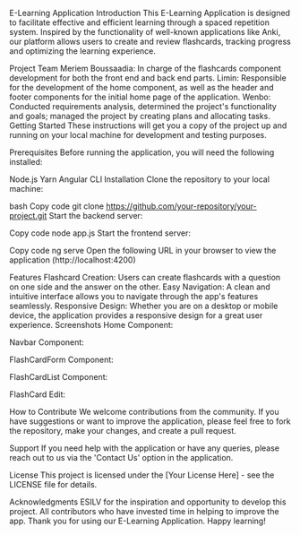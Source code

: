 E-Learning Application
Introduction
This E-Learning Application is designed to facilitate effective and efficient learning through a spaced repetition system. Inspired by the functionality of well-known applications like Anki, our platform allows users to create and review flashcards, tracking progress and optimizing the learning experience.

Project Team
Meriem Boussaadia: In charge of the flashcards component development for both the front end and back end parts.
Limin: Responsible for the development of the home component, as well as the header and footer components for the initial home page of the application.
Wenbo: Conducted requirements analysis, determined the project's functionality and goals; managed the project by creating plans and allocating tasks.
Getting Started
These instructions will get you a copy of the project up and running on your local machine for development and testing purposes.

Prerequisites
Before running the application, you will need the following installed:

Node.js
Yarn
Angular CLI
Installation
Clone the repository to your local machine:

bash
Copy code
git clone https://github.com/your-repository/your-project.git
Start the backend server:

Copy code
node app.js
Start the frontend server:

Copy code
ng serve
Open the following URL in your browser to view the application (http://localhost:4200)

Features
Flashcard Creation: Users can create flashcards with a question on one side and the answer on the other.
Easy Navigation: A clean and intuitive interface allows you to navigate through the app's features seamlessly.
Responsive Design: Whether you are on a desktop or mobile device, the application provides a responsive design for a great user experience.
Screenshots
Home Component:

Navbar Component:

FlashCardForm Component:

FlashCardList Component:

FlashCard Edit:

How to Contribute
We welcome contributions from the community. If you have suggestions or want to improve the application, please feel free to fork the repository, make your changes, and create a pull request.

Support
If you need help with the application or have any queries, please reach out to us via the 'Contact Us' option in the application.

License
This project is licensed under the [Your License Here] - see the LICENSE file for details.

Acknowledgments
ESILV for the inspiration and opportunity to develop this project.
All contributors who have invested time in helping to improve the app.
Thank you for using our E-Learning Application. Happy learning!
